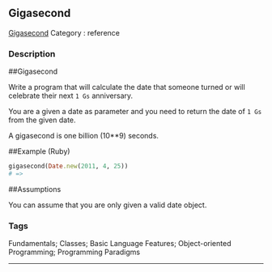 ## Gigasecond
[Gigasecond](https://www.codewars.com/kata/gigasecond)
Category : reference

### Description
##Gigasecond

Write a program that will calculate the date that someone turned or will celebrate their next `1 Gs` anniversary. 

You are a given a date as parameter and you need to return the date of `1 Gs` from the given date. 

A gigasecond is one billion (10**9) seconds.

##Example (Ruby)
```ruby
gigasecond(Date.new(2011, 4, 25))
# => 
```
##Assumptions

You can assume that you are only given a valid date object.

### Tags
Fundamentals; Classes; Basic Language Features; Object-oriented Programming; Programming Paradigms

- - -

